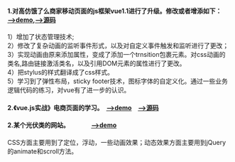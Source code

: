 #### 1.对高仿饿了么商家移动页面的js框架vue1.1进行了升级。修改或者增添如下：　　　　[-->demo](http://cangsayi.github.io/eleme/),[-->源码](https://github.com/cangsayi/imitate-project/tree/master/vue2.x-eleme)
1）增加了状态管理技术;</br>
2）修改了复杂动画的监听事件形式，以及对自定义事件触发和监听进行了更改；</br>
3）实现动画由原来添加属性，变成了添加一个trnsition包裹元素。对css动画的类名,路由链接激活类名，以及引用DOM元素的属性进行了更改。</br>
4）把stylus的样式翻译成了css样式。</br>
5）学习到了弹性布局，sticky footer技术，图标字体的自定义化。通过一些业务逻辑代码的练习，对vue有了进一步的认识。
#### 2.《vue.js实战》电商页面的学习。　[-->demo](https://cangsayi.github.io/shopping.html)　[-->源码](https://github.com/cangsayi/imitate-project/tree/master/vue2.x-shopping)
#### 2.某个光伏类的网站。　　　　[-->demo](https://cangsayi.github.io/imitate-project)
CSS方面主要用到了定位，浮动，一些动画效果；动态效果方面主要用到jQuery的animate和scroll方法。